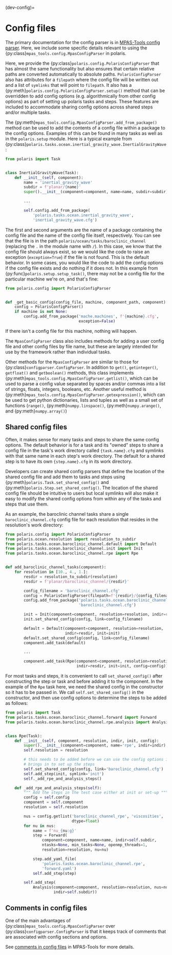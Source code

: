 (dev-config)=

# Config files

The primary documentation for the config parser is in
[MPAS-Tools config parser](http://mpas-dev.github.io/MPAS-Tools/stable/config.html).
Here, we include some specific details relevant to using the
{py:class}`mpas_tools.config.MpasConfigParser` in polaris.

Here, we provide the {py:class}`polaris.config.PolarisConfigParser` that has
almost the same functionality but also ensures that certain relative paths are
converted automatically to absolute paths.  `PolarisConfigParser` also has
attributes for a `filepath` where the config file will be written out and a
list of `symlinks` that will point to `filepath`.  It also has a
{py:meth}`polaris.config.PolarisConfigParser.setup()` method that can be
overridden to add config options (e.g. algorithmically from other config
options) as part of setting up polaris tasks and steps.  These features are
included to accommodate sharing config options across shared steps and/or
multiple tasks.

The {py:meth}`mpas_tools.config.MpasConfigParser.add_from_package()` method can
be used to add the contents of a config file within a package to the config
options. Examples of this can be found in many tasks as well as in the
`polaris.setup` module. Here is a typical example from
{py:class}`polaris.tasks.ocean.inertial_gravity_wave.InertialGravityWave`:

```python
from polaris import Task


class InertialGravityWave(Task):
    def __init__(self, component):
        name = 'inertial_gravity_wave'
        subdir = f'planar/{name}'
        super().__init__(component=component, name=name, subdir=subdir)

        ...

        self.config.add_from_package(
            'polaris.tasks.ocean.inertial_gravity_wave',
            'inertial_gravity_wave.cfg')
```

The first and second arguments are the name of a package containing the config
file and the name of the config file itself, respectively.  You can see that
the file is in the path `polaris/ocean/tasks/baroclinic_channel`
(replacing the `.` in the module name with `/`).  In this case, we know
that the config file should always exist, so we would like the code to raise
an exception (`exception=True`) if the file is not found.  This is the
default behavior.  In some cases, you would like the code to add the config
options if the config file exists and do nothing if it does not.  In this
example from {py:func}`polaris.setup.setup_task()`, there may not be a config
file for the particular machine we're on, and that's fine:

```python
from polaris.config import PolarisConfigParser


def _get_basic_config(config_file, machine, component_path, component):
    config = PolarisConfigParser()
    if machine is not None:
        config.add_from_package('mache.machines', f'{machine}.cfg',
                                exception=False)
```
If there isn't a config file for this machine, nothing will happen.

The `MpasConfigParser` class also includes methods for adding a user
config file and other config files by file name, but these are largely intended
for use by the framework rather than individual tasks.

Other methods for the `MpasConfigParser` are similar to those for
{py:class}`configparser.ConfigParser`.  In addition to `get()`,
`getinteger()`, `getfloat()` and `getboolean()` methods, this class
implements {py:meth}`mpas_tools.config.MpasConfigParser.getlist()`, which
can be used to parse a config value separated by spaces and/or commas into
a list of strings, floats, integers, booleans, etc. Another useful method
is {py:meth}`mpas_tools.config.MpasConfigParser.getexpression()`, which can
be used to get python dictionaries, lists and tuples as well as a small set
of functions (`range()`, {py:meth}`numpy.linspace()`,
{py:meth}`numpy.arange()`, and {py:meth}`numpy.array()`)

## Shared config files

Often, it makes sense for many tasks and steps to share the same config
options.  The default behavior is for a task and its "owned" steps to share
a config file in the task's work directory called `{task.name}.cfg` and
symlinks with that same name in each step's work directory.  The default for
a shared step is to have its own `{step.name}.cfg` in its work directory.

Developers can create shared config parsers that define the location of the
shared config file and add them to tasks and steps using
{py:meth}`polaris.Task.set_shared_config()` and
{py:meth}`polaris.Step.set_shared_config()`.  The location of the shared
config file should be intuitive to users but local symlinks will also make
it easy to modify the shared config options from within any of the tasks and
steps that use them.

As an example, the baroclinic channel tasks share a single
`baroclinic_channel.cfg` config file for each resolution that resides in the
resolution's work directory:

```python
from polaris.config import PolarisConfigParser
from polaris.ocean.resolution import resolution_to_subdir
from polaris.tasks.ocean.baroclinic_channel.default import Default
from polaris.tasks.ocean.baroclinic_channel.init import Init
from polaris.tasks.ocean.baroclinic_channel.rpe import Rpe


def add_baroclinic_channel_tasks(component):
    for resolution in [10., 4., 1.]:
        resdir = resolution_to_subdir(resolution)
        resdir = f'planar/baroclinic_channel/{resdir}'

        config_filename = 'baroclinic_channel.cfg'
        config = PolarisConfigParser(filepath=f'{resdir}/{config_filename}')
        config.add_from_package('polaris.tasks.ocean.baroclinic_channel',
                                'baroclinic_channel.cfg')

        init = Init(component=component, resolution=resolution, indir=resdir)
        init.set_shared_config(config, link=config_filename)

        default = Default(component=component, resolution=resolution,
                          indir=resdir, init=init)
        default.set_shared_config(config, link=config_filename)
        component.add_task(default)

        ...

        component.add_task(Rpe(component=component, resolution=resolution,
                               indir=resdir, init=init, config=config))
```

For most tasks and steps, it is convenient to call `set_shared_config()`
after constructing the step or task and before adding it to the component.
In the example of the `Rpe` task here, we need the shared config in the
constructor so it has to be passed in.  We call `self.set_shared_config()`
in the constructor, and then use config options to determine the steps to be
added as follows:

```python
from polaris import Task
from polaris.tasks.ocean.baroclinic_channel.forward import Forward
from polaris.tasks.ocean.baroclinic_channel.rpe.analysis import Analysis


class Rpe(Task):
    def __init__(self, component, resolution, indir, init, config):
        super().__init__(component=component, name='rpe', indir=indir)
        self.resolution = resolution

        # this needs to be added before we can use the config options it
        # brings in to set up the steps
        self.set_shared_config(config, link='baroclinic_channel.cfg')
        self.add_step(init, symlink='init')
        self._add_rpe_and_analysis_steps()

    def _add_rpe_and_analysis_steps(self):
        """ Add the steps in the test case either at init or set-up """
        config = self.config
        component = self.component
        resolution = self.resolution

        nus = config.getlist('baroclinic_channel_rpe', 'viscosities',
                             dtype=float)
        for nu in nus:
            name = f'nu_{nu:g}'
            step = Forward(
                component=component, name=name, indir=self.subdir,
                ntasks=None, min_tasks=None, openmp_threads=1,
                resolution=resolution, nu=nu)

            step.add_yaml_file(
                'polaris.tasks.ocean.baroclinic_channel.rpe',
                'forward.yaml')
            self.add_step(step)

        self.add_step(
            Analysis(component=component, resolution=resolution, nus=nus,
                     indir=self.subdir))
```

## Comments in config files

One of the main advantages of {py:class}`mpas_tools.config.MpasConfigParser`
over {py:class}`configparser.ConfigParser` is that it keeps track of comments
that are associated with config sections and options.

See [comments in config files](http://mpas-dev.github.io/MPAS-Tools/stable/config.html#config_comments)
in MPAS-Tools for more details.
